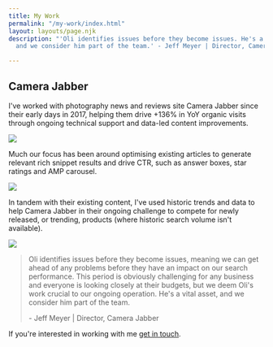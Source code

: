 ```yaml
---
title: My Work
permalink: "/my-work/index.html"
layout: layouts/page.njk
description: "'Oli identifies issues before they become issues. He's a vital asset,
  and we consider him part of the team.' - Jeff Meyer | Director, Camera Jabber"

---
```

## Camera Jabber

I've worked with photography news and reviews site Camera Jabber since their early days in 2017, helping them drive +136% in YoY organic visits through ongoing technical support and data-led content improvements.

![](/images/cj-ga-1.png)

Much our focus has been around optimising existing articles to generate relevant rich snippet results and drive CTR, such as answer boxes, star ratings and AMP carousel.

![](/images/cj-star-ratings.PNG)

In tandem with their existing content, I've used historic trends and data to help Camera Jabber in their ongoing challenge to compete for newly released, or trending, products (where historic search volume isn't available).

![](/images/cj-answerbox-1.PNG)

> Oli identifies issues before they become issues, meaning we can get ahead of any problems before they have an impact on our search performance. This period is obviously challenging for any business and everyone is looking closely at their budgets, but we deem Oli's work crucial to our ongoing operation. He's a vital asset, and we consider him part of the team.
>
> \- Jeff Meyer | Director, Camera Jabber

If you're interested in working with me [get in touch](/contact/index.html).